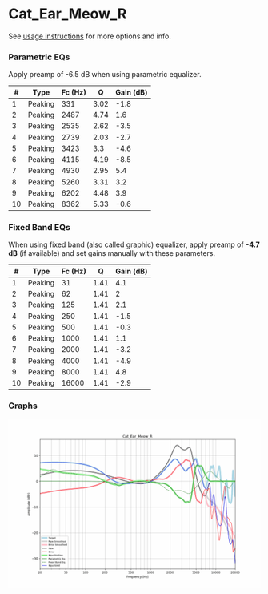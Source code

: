 # Cat_Ear_Meow_R
See [usage instructions](https://github.com/jaakkopasanen/AutoEq#usage) for more options and info.

### Parametric EQs
Apply preamp of -6.5 dB when using parametric equalizer.

|   # | Type    |   Fc (Hz) |    Q |   Gain (dB) |
|-----|---------|-----------|------|-------------|
|   1 | Peaking |       331 | 3.02 |        -1.8 |
|   2 | Peaking |      2487 | 4.74 |         1.6 |
|   3 | Peaking |      2535 | 2.62 |        -3.5 |
|   4 | Peaking |      2739 | 2.03 |        -2.7 |
|   5 | Peaking |      3423 | 3.3  |        -4.6 |
|   6 | Peaking |      4115 | 4.19 |        -8.5 |
|   7 | Peaking |      4930 | 2.95 |         5.4 |
|   8 | Peaking |      5260 | 3.31 |         3.2 |
|   9 | Peaking |      6202 | 4.48 |         3.9 |
|  10 | Peaking |      8362 | 5.33 |        -0.6 |

### Fixed Band EQs
When using fixed band (also called graphic) equalizer, apply preamp of **-4.7 dB** (if available) and set gains manually with these parameters.

|   # | Type    |   Fc (Hz) |    Q |   Gain (dB) |
|-----|---------|-----------|------|-------------|
|   1 | Peaking |        31 | 1.41 |         4.1 |
|   2 | Peaking |        62 | 1.41 |         2   |
|   3 | Peaking |       125 | 1.41 |         2.1 |
|   4 | Peaking |       250 | 1.41 |        -1.5 |
|   5 | Peaking |       500 | 1.41 |        -0.3 |
|   6 | Peaking |      1000 | 1.41 |         1.1 |
|   7 | Peaking |      2000 | 1.41 |        -3.2 |
|   8 | Peaking |      4000 | 1.41 |        -4.9 |
|   9 | Peaking |      8000 | 1.41 |         4.8 |
|  10 | Peaking |     16000 | 1.41 |        -2.9 |

### Graphs
![](./Cat_Ear_Meow_R.png)
